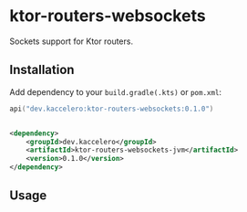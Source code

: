 # ktor-routers-websockets

Sockets support for Ktor routers.

## Installation

Add dependency to your `build.gradle(.kts)` or `pom.xml`:

```kotlin
api("dev.kaccelero:ktor-routers-websockets:0.1.0")
```

```xml

<dependency>
    <groupId>dev.kaccelero</groupId>
    <artifactId>ktor-routers-websockets-jvm</artifactId>
    <version>0.1.0</version>
</dependency>
```

## Usage


